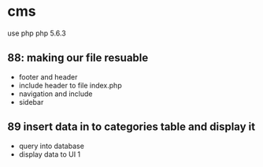 # cms
use php 
php 5.6.3
## 88: making our file resuable 
- footer and header
- include header to file index.php
- navigation and include 
- sidebar 
## 89 insert data in to categories table and display it 
- query into database 
- display data to UI 
1

